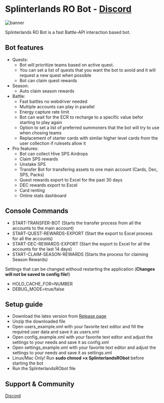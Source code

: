 # Splinterlands RO Bot - [Discord](https://discord.gg/PrqxhN6d9j)
![banner](https://d36mxiodymuqjm.cloudfront.net/website/home/bg_home_hero_chaos.jpg)

Splinterlands RO Bot is a fast Battle-API interaction based bot.

## Bot features
* Quests: 
	- Bot will prioritize teams based on active quest.
	- You can set a list of quests that you want the bot to avoid and it will request a new quest when possible
	- Bot can claim quest rewards
* Season:
	- Auto claim season rewards
* Battle:
	- Fast battles no webdriver needed
	- Multiple accounts can play in parallel
	- Energy capture rate limit
	- Bot can wait for the ECR to recharge to a specific value befor starting to play again
	- Option to set a list of preferred summoners that the bot will try to use when chosing teams
	- Replacement of starter cards with similar higher level cards from the user collection if rulesets allow it
* Pro features:
	- Bot can collect Hive SPS Airdrops
	- Claim SPS rewards
	- Unstake SPS
	- Transfer Bot for transfering assets to one main account (Cards, Dec, SPS, Packs)
	- Quest rewards export to Excel for the past 30 days
	- DEC rewards export to Excel
	- Card renting
	- Online stats dashboard

## Console Commands
* START-TRANSFER-BOT (Starts the transfer process from all the accounts to the main account)
* START-QUEST-REWARDS-EXPORT (Start the export to Excel process for all the accounts)
* START-DEC-REWARDS-EXPORT (Start the export to Excel for all the accounts for the last 14 days)
* START-CLAIM-SEASON-REWARDS (Starts the process for claiming Season Rewards)

Settings that can be changed withoud restarting the application (**Changes will not be saved to config file!**)
* HOLD_CACHE_FOR=NUMBER
* DEBUG_MODE=true/false

## Setup guide
- Download the lates version from [Release page](https://github.com/Alinubu/SplinterlandsRObot/releases)
- Unzip the downloaded file
- Open users_example.xml with your favorite text editor and fill the required user data and save it as users.xml
- Open config_example.xml with your favorite text editor and adjust the settings to your needs and save it as config.xml
- Open settings_example.xml with your favorite text editor and adjust the settings to your needs and save it as settings.xml
- Linux/Mac Only! Run ****sudo chmod +x SplinterlandsRObot**** before starting the bot
- Run the SplinterlandsRObot file

## Support & Community
[Discord](https://discord.gg/PrqxhN6d9j)
